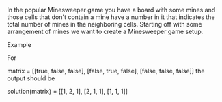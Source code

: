 In the popular Minesweeper game you have a board with some mines and those cells that don't contain a mine have a number in it that indicates the total number of mines in the neighboring cells. Starting off with some arrangement of mines we want to create a Minesweeper game setup.

Example

For

matrix = [[true, false, false],
[false, true, false],
[false, false, false]]
the output should be

solution(matrix) = [[1, 2, 1],
[2, 1, 1],
[1, 1, 1]]